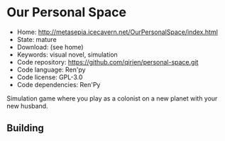 # Our Personal Space

- Home: http://metasepia.icecavern.net/OurPersonalSpace/index.html
- State: mature
- Download: (see home)
- Keywords: visual novel, simulation
- Code repository: https://github.com/qirien/personal-space.git
- Code language: Ren'py
- Code license: GPL-3.0
- Code dependencies: Ren'Py

Simulation game where you play as a colonist on a new planet with your new husband.

## Building


